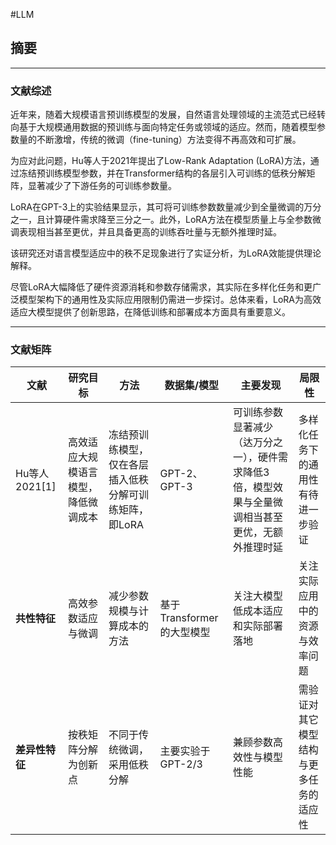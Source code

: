 #LLM 
## 摘要



---
### 文献综述

近年来，随着大规模语言预训练模型的发展，自然语言处理领域的主流范式已经转向基于大规模通用数据的预训练与面向特定任务或领域的适应。然而，随着模型参数量的不断激增，传统的微调（fine-tuning）方法变得不再高效和可扩展。

为应对此问题，Hu等人于2021年提出了Low-Rank Adaptation (LoRA)方法，通过冻结预训练模型参数，并在Transformer结构的各层引入可训练的低秩分解矩阵，显著减少了下游任务的可训练参数量。

LoRA在GPT-3上的实验结果显示，其可将可训练参数数量减少到全量微调的万分之一，且计算硬件需求降至三分之一。此外，LoRA方法在模型质量上与全参数微调表现相当甚至更优，并且具备更高的训练吞吐量与无额外推理时延。

该研究还对语言模型适应中的秩不足现象进行了实证分析，为LoRA效能提供理论解释。

尽管LoRA大幅降低了硬件资源消耗和参数存储需求，其实际在多样化任务和更广泛模型架构下的通用性及实际应用限制仍需进一步探讨。总体来看，LoRA为高效适应大模型提供了创新思路，在降低训练和部署成本方面具有重要意义。

---
### 文献矩阵

|文献|研究目标|方法|数据集/模型|主要发现|局限性|
|---|---|---|---|---|---|
|Hu等人2021[1]|高效适应大规模语言模型，降低微调成本|冻结预训练模型，仅在各层插入低秩分解可训练矩阵，即LoRA|GPT-2、GPT-3|可训练参数显著减少（达万分之一），硬件需求降低3倍，模型效果与全量微调相当甚至更优，无额外推理时延|多样化任务下的通用性有待进一步验证|
|**共性特征**|高效参数适应与微调|减少参数规模与计算成本的方法|基于Transformer的大型模型|关注大模型低成本适应和实际部署落地|关注实际应用中的资源与效率问题|
|**差异性特征**|按秩矩阵分解为创新点|不同于传统微调，采用低秩分解|主要实验于GPT-2/3|兼顾参数高效性与模型性能|需验证对其它模型结构与更多任务的适应性|
